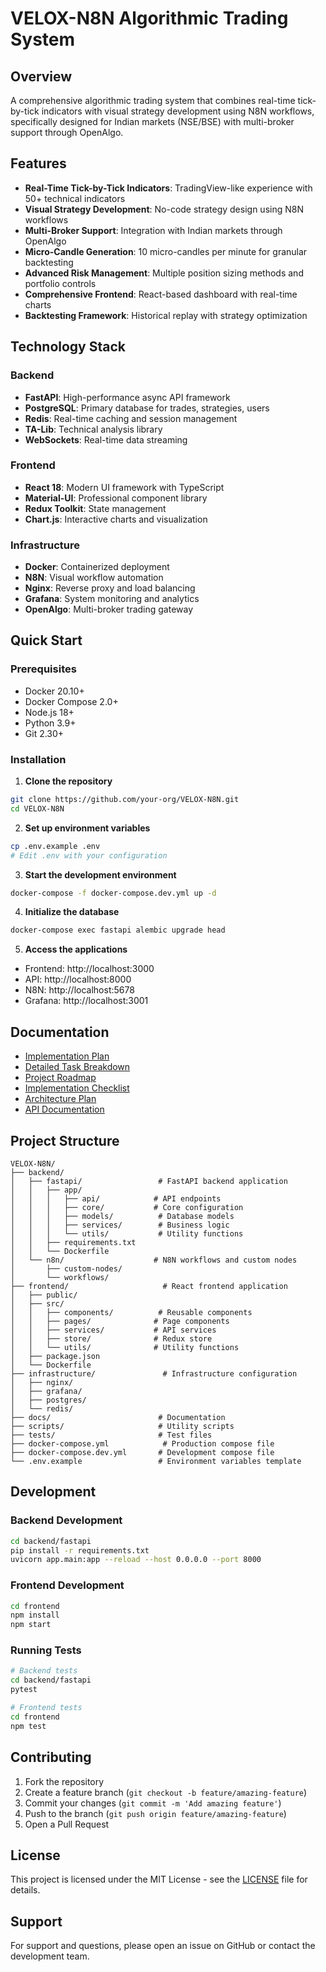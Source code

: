 # VELOX-N8N Algorithmic Trading System

## Overview

A comprehensive algorithmic trading system that combines real-time tick-by-tick indicators with visual strategy development using N8N workflows, specifically designed for Indian markets (NSE/BSE) with multi-broker support through OpenAlgo.

## Features

- **Real-Time Tick-by-Tick Indicators**: TradingView-like experience with 50+ technical indicators
- **Visual Strategy Development**: No-code strategy design using N8N workflows
- **Multi-Broker Support**: Integration with Indian markets through OpenAlgo
- **Micro-Candle Generation**: 10 micro-candles per minute for granular backtesting
- **Advanced Risk Management**: Multiple position sizing methods and portfolio controls
- **Comprehensive Frontend**: React-based dashboard with real-time charts
- **Backtesting Framework**: Historical replay with strategy optimization

## Technology Stack

### Backend
- **FastAPI**: High-performance async API framework
- **PostgreSQL**: Primary database for trades, strategies, users
- **Redis**: Real-time caching and session management
- **TA-Lib**: Technical analysis library
- **WebSockets**: Real-time data streaming

### Frontend
- **React 18**: Modern UI framework with TypeScript
- **Material-UI**: Professional component library
- **Redux Toolkit**: State management
- **Chart.js**: Interactive charts and visualization

### Infrastructure
- **Docker**: Containerized deployment
- **N8N**: Visual workflow automation
- **Nginx**: Reverse proxy and load balancing
- **Grafana**: System monitoring and analytics
- **OpenAlgo**: Multi-broker trading gateway

## Quick Start

### Prerequisites
- Docker 20.10+
- Docker Compose 2.0+
- Node.js 18+
- Python 3.9+
- Git 2.30+

### Installation

1. **Clone the repository**
```bash
git clone https://github.com/your-org/VELOX-N8N.git
cd VELOX-N8N
```

2. **Set up environment variables**
```bash
cp .env.example .env
# Edit .env with your configuration
```

3. **Start the development environment**
```bash
docker-compose -f docker-compose.dev.yml up -d
```

4. **Initialize the database**
```bash
docker-compose exec fastapi alembic upgrade head
```

5. **Access the applications**
- Frontend: http://localhost:3000
- API: http://localhost:8000
- N8N: http://localhost:5678
- Grafana: http://localhost:3001

## Documentation

- [Implementation Plan](complete-implementation-plan.md)
- [Detailed Task Breakdown](detailed-task-breakdown.md)
- [Project Roadmap](project-roadmap.md)
- [Implementation Checklist](implementation-checklist.md)
- [Architecture Plan](architecture-plan.md)
- [API Documentation](api-documentation.md)

## Project Structure

```
VELOX-N8N/
├── backend/
│   ├── fastapi/                 # FastAPI backend application
│   │   ├── app/
│   │   │   ├── api/            # API endpoints
│   │   │   ├── core/           # Core configuration
│   │   │   ├── models/          # Database models
│   │   │   ├── services/        # Business logic
│   │   │   └── utils/           # Utility functions
│   │   ├── requirements.txt
│   │   └── Dockerfile
│   └── n8n/                    # N8N workflows and custom nodes
│       ├── custom-nodes/
│       └── workflows/
├── frontend/                     # React frontend application
│   ├── public/
│   ├── src/
│   │   ├── components/          # Reusable components
│   │   ├── pages/              # Page components
│   │   ├── services/           # API services
│   │   ├── store/              # Redux store
│   │   └── utils/              # Utility functions
│   ├── package.json
│   └── Dockerfile
├── infrastructure/               # Infrastructure configuration
│   ├── nginx/
│   ├── grafana/
│   ├── postgres/
│   └── redis/
├── docs/                        # Documentation
├── scripts/                     # Utility scripts
├── tests/                       # Test files
├── docker-compose.yml            # Production compose file
├── docker-compose.dev.yml       # Development compose file
└── .env.example                 # Environment variables template
```

## Development

### Backend Development
```bash
cd backend/fastapi
pip install -r requirements.txt
uvicorn app.main:app --reload --host 0.0.0.0 --port 8000
```

### Frontend Development
```bash
cd frontend
npm install
npm start
```

### Running Tests
```bash
# Backend tests
cd backend/fastapi
pytest

# Frontend tests
cd frontend
npm test
```

## Contributing

1. Fork the repository
2. Create a feature branch (`git checkout -b feature/amazing-feature`)
3. Commit your changes (`git commit -m 'Add amazing feature'`)
4. Push to the branch (`git push origin feature/amazing-feature`)
5. Open a Pull Request

## License

This project is licensed under the MIT License - see the [LICENSE](LICENSE) file for details.

## Support

For support and questions, please open an issue on GitHub or contact the development team.
